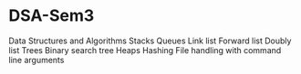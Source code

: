 # DSA-Sem3
Data Structures and Algorithms
Stacks
Queues
Link list 
Forward list 
Doubly list
Trees
Binary search tree
Heaps
Hashing
File handling with command line arguments 